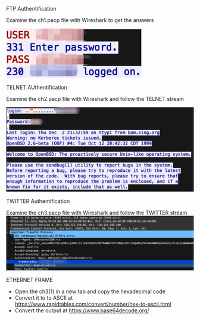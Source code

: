 FTP Authentification

Examine the ch1.pacp file with Wireshark to get the answers

![FTP Authentification](FTP.JPEG)

TELNET AUthentification

Examine the ch2.pacp file with Wireshark and follow the TELNET stream

![TELNET Authentification](TELNET.JPEG)

TWITTER Authentification

Examine the ch3.pacp file with Wireshark and follow the TWITTER stream
![TWITTER Authentification](TWITTER.JPEG)

ETHERNET FRAME 

- Open the ch3(1) in a new tab and copy the hexadecimal code
- Convert it to to ASCII at https://www.rapidtables.com/convert/number/hex-to-ascii.html
- Convert the output at https://www.base64decode.org/
